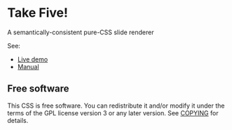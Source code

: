 # Take Five!

A semantically-consistent pure-CSS slide renderer

See:

* [Live demo][1]
* [Manual][2]


Free software
-------------

This CSS is free software. You can redistribute it and/or modify it under the
terms of the GPL license version 3 or any later version. See [COPYING][3] for
details.


  [1]: https://madmurphy.github.io/takefive.css/index.html
  [2]: https://madmurphy.github.io/takefive.css/man.html
  [3]: https://github.com/madmurphy/takefive.css/blob/master/COPYING

